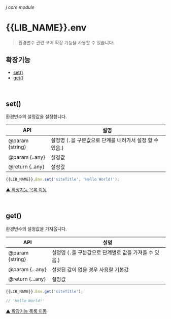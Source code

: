 ###### j core module

# {{LIB_NAME}}.env
> 환경변수 관련 코어 확장 기능을 사용할 수 있습니다.

## 확장기능

- [set()](#set)
- [get()](#get)

<br>

## set()
환경변수의 설정값을 설정합니다.

API | 설명
--- | ---
@param {string} | 설정명 (`.`을 구분값으로 단계를 내려가서 설정 할 수 있음.)
@param {..any} | 설정값
@return {..any} | 설정값

```js
{{LIB_NAME}}.Env.set('siteTitle', 'Hello World!');
```

[▲ 확장기능 목록 이동](#확장기능)

<br>

## get()
환경변수의 설정값을 가져옵니다.

API | 설명
--- | ---
@param {string} | 설정명 (`.`을 구분값으로 단계별로 값을 가져올 수 있음.)
@param {...any} | 설정된 값이 없을 경우 사용할 기본값
@return {...any} | 설정값

```js
{{LIB_NAME}}.Env.get('siteTitle');

// 'Hello World!'
```

[▲ 확장기능 목록 이동](#확장기능)
